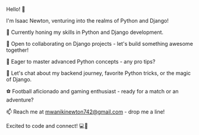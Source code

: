 
Hello! 👋

I'm Isaac Newton, venturing into the realms of Python and Django!

🌱 Currently honing my skills in Python and Django development.

👯 Open to collaborating on Django projects - let's build something awesome together!

🤔 Eager to master advanced Python concepts - any pro tips?

💬 Let's chat about my backend journey, favorite Python tricks, or the magic of Django.

⚽ Football aficionado and gaming enthusiast - ready for a match or an adventure?

📫 Reach me at mwanikinewton742@gmail.com - drop me a line!

Excited to code and connect! 💻🐍
